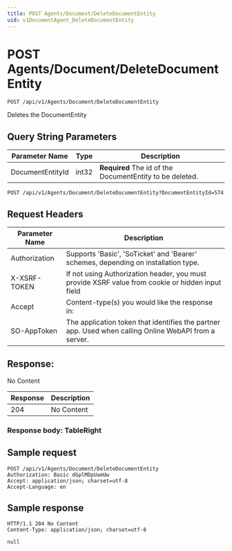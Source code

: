 ```yaml
---
title: POST Agents/Document/DeleteDocumentEntity
uid: v1DocumentAgent_DeleteDocumentEntity
---
```


# POST Agents/Document/DeleteDocumentEntity

```http
POST /api/v1/Agents/Document/DeleteDocumentEntity
```

Deletes the DocumentEntity







## Query String Parameters

| Parameter Name | Type |  Description |
|----------------|------|--------------|
| DocumentEntityId | int32 | **Required** The id of the DocumentEntity to be deleted. |

```http
POST /api/v1/Agents/Document/DeleteDocumentEntity?DocumentEntityId=574
```


## Request Headers

| Parameter Name | Description |
|----------------|-------------|
| Authorization  | Supports 'Basic', 'SoTicket' and 'Bearer' schemes, depending on installation type. |
| X-XSRF-TOKEN   | If not using Authorization header, you must provide XSRF value from cookie or hidden input field |
| Accept         | Content-type(s) you would like the response in:  |
| SO-AppToken | The application token that identifies the partner app. Used when calling Online WebAPI from a server. |


## Response:

No Content

| Response | Description |
|----------------|-------------|
| 204 | No Content |

### Response body: TableRight


## Sample request

```http!
POST /api/v1/Agents/Document/DeleteDocumentEntity
Authorization: Basic dGplMDpUamUw
Accept: application/json; charset=utf-8
Accept-Language: en
```

## Sample response

```http_
HTTP/1.1 204 No Content
Content-Type: application/json; charset=utf-8

null
```